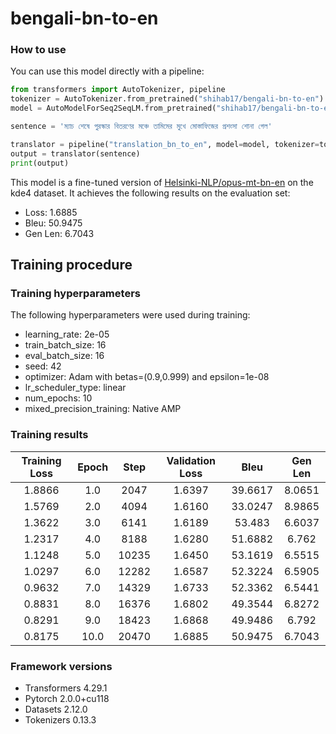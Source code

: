 # bengali-bn-to-en

### How to use

You can use this model directly with a pipeline:


```python
from transformers import AutoTokenizer, pipeline
tokenizer = AutoTokenizer.from_pretrained("shihab17/bengali-bn-to-en")
model = AutoModelForSeq2SeqLM.from_pretrained("shihab17/bengali-bn-to-en")

sentence = 'ম্যাচ শেষে পুরস্কার বিতরণের মঞ্চে তামিমের মুখে মোস্তাফিজের প্রশংসা শোনা গেল'

translator = pipeline("translation_bn_to_en", model=model, tokenizer=tokenizer)
output = translator(sentence)
print(output)
```



This model is a fine-tuned version of [Helsinki-NLP/opus-mt-bn-en](https://huggingface.co/Helsinki-NLP/opus-mt-bn-en) on the kde4 dataset.
It achieves the following results on the evaluation set:
- Loss: 1.6885
- Bleu: 50.9475
- Gen Len: 6.7043

## Training procedure

### Training hyperparameters

The following hyperparameters were used during training:
- learning_rate: 2e-05
- train_batch_size: 16
- eval_batch_size: 16
- seed: 42
- optimizer: Adam with betas=(0.9,0.999) and epsilon=1e-08
- lr_scheduler_type: linear
- num_epochs: 10
- mixed_precision_training: Native AMP

### Training results

| Training Loss | Epoch | Step  | Validation Loss | Bleu    | Gen Len |
|:-------------:|:-----:|:-----:|:---------------:|:-------:|:-------:|
| 1.8866        | 1.0   | 2047  | 1.6397          | 39.6617 | 8.0651  |
| 1.5769        | 2.0   | 4094  | 1.6160          | 33.0247 | 8.9865  |
| 1.3622        | 3.0   | 6141  | 1.6189          | 53.483  | 6.6037  |
| 1.2317        | 4.0   | 8188  | 1.6280          | 51.6882 | 6.762   |
| 1.1248        | 5.0   | 10235 | 1.6450          | 53.1619 | 6.5515  |
| 1.0297        | 6.0   | 12282 | 1.6587          | 52.3224 | 6.5905  |
| 0.9632        | 7.0   | 14329 | 1.6733          | 52.3362 | 6.5441  |
| 0.8831        | 8.0   | 16376 | 1.6802          | 49.3544 | 6.8272  |
| 0.8291        | 9.0   | 18423 | 1.6868          | 49.9486 | 6.792   |
| 0.8175        | 10.0  | 20470 | 1.6885          | 50.9475 | 6.7043  |


### Framework versions

- Transformers 4.29.1
- Pytorch 2.0.0+cu118
- Datasets 2.12.0
- Tokenizers 0.13.3